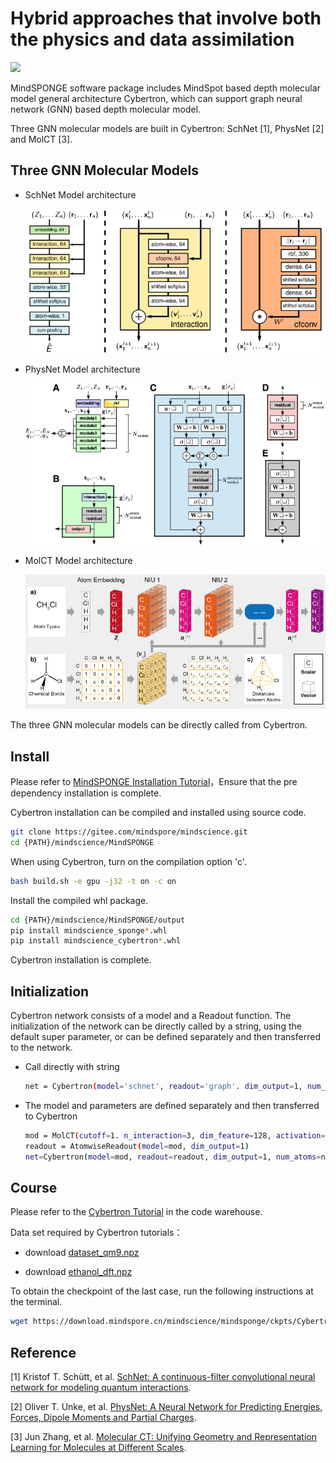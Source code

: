 # Hybrid approaches that involve both the physics and data assimilation

<a href="https://gitee.com/mindspore/docs/blob/master/docs/mindsponge/docs/source_en/cybertron.md" target="_blank"><img src="https://mindspore-website.obs.cn-north-4.myhuaweicloud.com/website-images/master/resource/_static/logo_source_en.png"></a>

MindSPONGE software package includes MindSpot based depth molecular model general architecture Cybertron, which can support graph neural network (GNN) based depth molecular model.

Three GNN molecular models are built in Cybertron: SchNet [1], PhysNet [2] and MolCT [3].

## Three GNN Molecular Models

- SchNet Model architecture

  ![SchNet](./images/SchNet.PNG)

- PhysNet Model architecture

  ![PhysNet](./images/PhysNet.PNG)

- MolCT Model architecture

  ![MolCT](./images/MolCT.PNG)

The three GNN molecular models can be directly called from Cybertron.

## Install

Please refer to [MindSPONGE Installation Tutorial](https://www.mindspore.cn/mindsponge/docs/en/master/mindsponge/intro.html)，Ensure that the pre dependency installation is complete.

Cybertron installation can be compiled and installed using source code.

```bash
git clone https://gitee.com/mindspore/mindscience.git
cd {PATH}/mindscience/MindSPONGE
```

When using Cybertron, turn on the compilation option 'c'.

```bash
bash build.sh -e gpu -j32 -t on -c on
```

Install the compiled whl package.

```bash
cd {PATH}/mindscience/MindSPONGE/output
pip install mindscience_sponge*.whl
pip install mindscience_cybertron*.whl
```

Cybertron installation is complete.

## Initialization

Cybertron network consists of a model and a Readout function. The initialization of the network can be directly called by a string, using the default super parameter, or can be defined separately and then transferred to the network.

- Call directly with string

  ```bash
  net = Cybertron(model='schnet', readout='graph'. dim_output=1, num_atoms=num_atom)
  ```

- The model and parameters are defined separately and then transferred to Cybertron

  ```bash
  mod = MolCT(cutoff=1. n_interaction=3, dim_feature=128, activation='swish')
  readout = AtomwiseReadout(model=mod, dim_output=1)
  net=Cybertron(model=mod, readout=readout, dim_output=1, num_atoms=num_atom)
  ```

## Course

Please refer to the [Cybertron Tutorial](https://gitee.com/mindspore/mindscience/tree/master/MindSPONGE/tutorials/cybertron) in the code warehouse.

Data set required by Cybertron tutorials：

- download [dataset_qm9.npz](http://gofile.me/6Utp7/tJ5hoDIAo)

- download [ethanol_dft.npz](http://gofile.me/6Utp7/hbQBofAFM)

To obtain the checkpoint of the last case, run the following instructions at the terminal.

```bash
wget https://download.mindspore.cn/mindscience/mindsponge/ckpts/Cybertron/checkpoint_c10.ckpt
```

## Reference

[1] Kristof T. Schütt, et al. [SchNet: A continuous-filter convolutional neural network for modeling quantum interactions](https://arxiv.org/abs/1706.08566).

[2] Oliver T. Unke, et al. [PhysNet: A Neural Network for Predicting Energies, Forces, Dipole Moments and Partial Charges](https://arxiv.org/abs/1902.08408).

[3] Jun Zhang, et al. [Molecular CT: Unifying Geometry and Representation Learning for Molecules at Different Scales](https://arxiv.org/abs/2012.11816).
